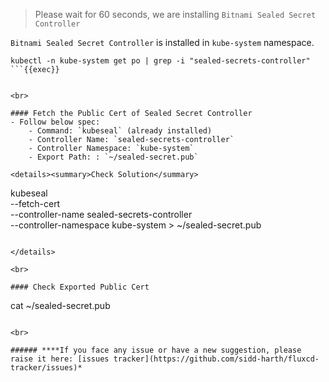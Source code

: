 > Please wait for 60 seconds, we are installing `Bitnami Sealed Secret Controller`

`Bitnami Sealed Secret Controller` is installed in `kube-system` namespace.
```
kubectl -n kube-system get po | grep -i "sealed-secrets-controller"
```{{exec}}


<br>

#### Fetch the Public Cert of Sealed Secret Controller
- Follow below spec:
    - Command: `kubeseal` (already installed)
    - Controller Name: `sealed-secrets-controller`
    - Controller Namespace: `kube-system`
    - Export Path: : `~/sealed-secret.pub`

<details><summary>Check Solution</summary>

```
kubeseal \
--fetch-cert \
--controller-name sealed-secrets-controller \
--controller-namespace kube-system > ~/sealed-secret.pub
```{{exec}}

</details>

<br>

#### Check Exported Public Cert
```
cat  ~/sealed-secret.pub
```{{exec}}

<br>

###### ****If you face any issue or have a new suggestion, please raise it here: [issues tracker](https://github.com/sidd-harth/fluxcd-tracker/issues)*
